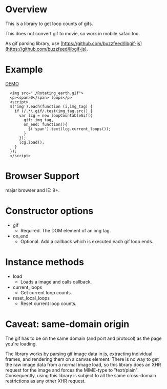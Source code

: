 # Overview

This is a library to get loop counts of gifs.

This does not convert gif to movie, so work in mobile safari too.

As gif parsing library, use [https://github.com/buzzfeed/libgif-js](https://github.com/buzzfeed/libgif-js).

# Example

[DEMO](http://yuheinakasaka.github.io/loop-contable-gif-js/example.html)

```
  <img src="./Rotating_earth.gif">
  <p><span>0</span> loops</p>
  <script>
  $('img').each(function (i,img_tag) {
    if (/.*\.gif/.test(img_tag.src)) {
      var lcg = new loopCountableGif({
        gif: img_tag,
        on_end: function(){
          $('span').text(lcg.current_loops());
        }
      });
      lcg.load();
    }
  });
  </script>
```

# Browser Support

majar browser and IE: 9+.

# Constructor options
- gif
  - Required. The DOM element of an img tag.
- on_end
  - Optional. Add a callback which is executed each gif loop ends.

# Instance methods
- load
  - Loads a image and calls callback.
- current_loops
  - Get current loop counts.
- reset_local_loops
  - Reset current loop counts.

# Caveat: same-domain origin

The gif has to be on the same domain (and port and protocol) as the page you're loading.

The library works by parsing gif image data in js, extracting individual frames, and rendering them on a canvas element. There is no way to get the raw image data from a normal image load, so this library does an XHR request for the image and forces the MIME-type to "text/plain". Consequently, using this library is subject to all the same cross-domain restrictions as any other XHR request.
